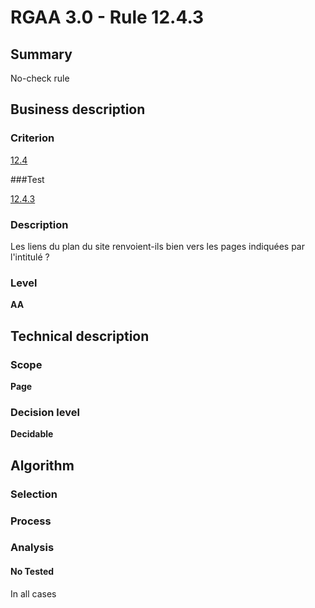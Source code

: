 # RGAA 3.0 -  Rule 12.4.3

## Summary

No-check rule 

## Business description

### Criterion

[12.4](http://references.modernisation.gouv.fr/referentiel-technique-0#crit-12-4)

###Test

[12.4.3](http://references.modernisation.gouv.fr/referentiel-technique-0#test-12-4-3)

### Description

Les liens du plan du site renvoient-ils bien vers les pages indiqu&eacute;es par l'intitul&eacute; ?

### Level

**AA**

## Technical description

### Scope

**Page**

### Decision level

**Decidable**

## Algorithm

### Selection

### Process

### Analysis

#### No Tested 

In all cases







